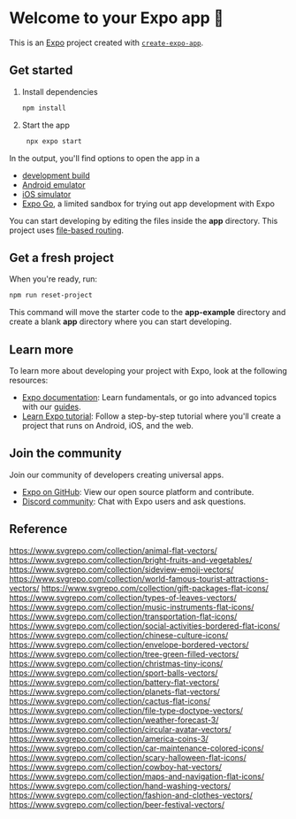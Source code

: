 # Welcome to your Expo app 👋

This is an [Expo](https://expo.dev) project created with [`create-expo-app`](https://www.npmjs.com/package/create-expo-app).

## Get started

1. Install dependencies

   ```bash
   npm install
   ```

2. Start the app

   ```bash
    npx expo start
   ```

In the output, you'll find options to open the app in a

- [development build](https://docs.expo.dev/develop/development-builds/introduction/)
- [Android emulator](https://docs.expo.dev/workflow/android-studio-emulator/)
- [iOS simulator](https://docs.expo.dev/workflow/ios-simulator/)
- [Expo Go](https://expo.dev/go), a limited sandbox for trying out app development with Expo

You can start developing by editing the files inside the **app** directory. This project uses [file-based routing](https://docs.expo.dev/router/introduction).

## Get a fresh project

When you're ready, run:

```bash
npm run reset-project
```

This command will move the starter code to the **app-example** directory and create a blank **app** directory where you can start developing.

## Learn more

To learn more about developing your project with Expo, look at the following resources:

- [Expo documentation](https://docs.expo.dev/): Learn fundamentals, or go into advanced topics with our [guides](https://docs.expo.dev/guides).
- [Learn Expo tutorial](https://docs.expo.dev/tutorial/introduction/): Follow a step-by-step tutorial where you'll create a project that runs on Android, iOS, and the web.

## Join the community

Join our community of developers creating universal apps.

- [Expo on GitHub](https://github.com/expo/expo): View our open source platform and contribute.
- [Discord community](https://chat.expo.dev): Chat with Expo users and ask questions.

## Reference
https://www.svgrepo.com/collection/animal-flat-vectors/
https://www.svgrepo.com/collection/bright-fruits-and-vegetables/
https://www.svgrepo.com/collection/sideview-emoji-vectors/
https://www.svgrepo.com/collection/world-famous-tourist-attractions-vectors/
https://www.svgrepo.com/collection/gift-packages-flat-icons/
https://www.svgrepo.com/collection/types-of-leaves-vectors/
https://www.svgrepo.com/collection/music-instruments-flat-icons/
https://www.svgrepo.com/collection/transportation-flat-icons/
https://www.svgrepo.com/collection/social-activities-bordered-flat-icons/
https://www.svgrepo.com/collection/chinese-culture-icons/
https://www.svgrepo.com/collection/envelope-bordered-vectors/
https://www.svgrepo.com/collection/tree-green-filled-vectors/
https://www.svgrepo.com/collection/christmas-tiny-icons/
https://www.svgrepo.com/collection/sport-balls-vectors/
https://www.svgrepo.com/collection/battery-flat-vectors/
https://www.svgrepo.com/collection/planets-flat-vectors/
https://www.svgrepo.com/collection/cactus-flat-icons/
https://www.svgrepo.com/collection/file-type-doctype-vectors/
https://www.svgrepo.com/collection/weather-forecast-3/
https://www.svgrepo.com/collection/circular-avatar-vectors/
https://www.svgrepo.com/collection/america-coins-3/
https://www.svgrepo.com/collection/car-maintenance-colored-icons/
https://www.svgrepo.com/collection/scary-halloween-flat-icons/
https://www.svgrepo.com/collection/cowboy-hat-vectors/
https://www.svgrepo.com/collection/maps-and-navigation-flat-icons/
https://www.svgrepo.com/collection/hand-washing-vectors/
https://www.svgrepo.com/collection/fashion-and-clothes-vectors/
https://www.svgrepo.com/collection/beer-festival-vectors/
